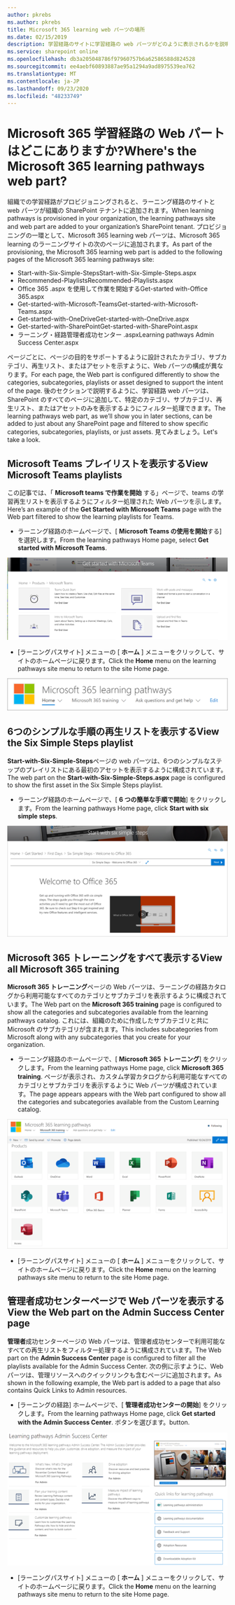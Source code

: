```yaml
---
author: pkrebs
ms.author: pkrebs
title: Microsoft 365 learning web パーツの場所
ms.date: 02/15/2019
description: 学習経路のサイトに学習経路の web パーツがどのように表示されるかを説明します。
ms.service: sharepoint online
ms.openlocfilehash: db3a205048786f97960757b6a62586588d824528
ms.sourcegitcommit: ee4aebf60893887ae95a1294a9ad8975539ea762
ms.translationtype: MT
ms.contentlocale: ja-JP
ms.lasthandoff: 09/23/2020
ms.locfileid: "48233749"
---
```

# <a name="wheres-the-microsoft-365-learning-pathways-web-part"></a><span data-ttu-id="451a7-103">Microsoft 365 学習経路の Web パートはどこにありますか?</span><span class="sxs-lookup"><span data-stu-id="451a7-103">Where's the Microsoft 365 learning pathways web part?</span></span> 

<span data-ttu-id="451a7-104">組織での学習経路がプロビジョニングされると、ラーニング経路のサイトと web パーツが組織の SharePoint テナントに追加されます。</span><span class="sxs-lookup"><span data-stu-id="451a7-104">When learning pathways is provisioned in your organization, the learning pathways site and web part are added to your organization’s SharePoint tenant.</span></span> <span data-ttu-id="451a7-105">プロビジョニングの一環として、Microsoft 365 learning web パーツは、Microsoft 365 learning のラーニングサイトの次のページに追加されます。</span><span class="sxs-lookup"><span data-stu-id="451a7-105">As part of the provisioning, the Microsoft 365 learning web part is added to the following pages of the Microsoft 365 learning pathways site:</span></span>

- <span data-ttu-id="451a7-106">Start-with-Six-Simple-Steps</span><span class="sxs-lookup"><span data-stu-id="451a7-106">Start-with-Six-Simple-Steps.aspx</span></span> 
- <span data-ttu-id="451a7-107">Recommended-Playlists</span><span class="sxs-lookup"><span data-stu-id="451a7-107">Recommended-Playlists.aspx</span></span>
- <span data-ttu-id="451a7-108">Office 365 .aspx を使用して作業を開始する</span><span class="sxs-lookup"><span data-stu-id="451a7-108">Get-started with-Office 365.aspx</span></span>
- <span data-ttu-id="451a7-109">Get-started-with-Microsoft-Teams</span><span class="sxs-lookup"><span data-stu-id="451a7-109">Get-started-with-Microsoft-Teams.aspx</span></span>
- <span data-ttu-id="451a7-110">Get-started-with-OneDrive</span><span class="sxs-lookup"><span data-stu-id="451a7-110">Get-started-with-OneDrive.aspx</span></span>
- <span data-ttu-id="451a7-111">Get-started-with-SharePoint</span><span class="sxs-lookup"><span data-stu-id="451a7-111">Get-started-with-SharePoint.aspx</span></span>
- <span data-ttu-id="451a7-112">ラーニング・経路管理者成功センター .aspx</span><span class="sxs-lookup"><span data-stu-id="451a7-112">Learning pathways Admin Success Center.aspx</span></span>

<span data-ttu-id="451a7-113">ページごとに、ページの目的をサポートするように設計されたカテゴリ、サブカテゴリ、再生リスト、またはアセットを示すように、Web パーツの構成が異なります。</span><span class="sxs-lookup"><span data-stu-id="451a7-113">For each page, the Web part is configured differently to show the categories, subcategories, playlists or asset designed to support the intent of the page.</span></span> <span data-ttu-id="451a7-114">後のセクションで説明するように、学習経路 web パーツは、SharePoint のすべてのページに追加して、特定のカテゴリ、サブカテゴリ、再生リスト、またはアセットのみを表示するようにフィルター処理できます。</span><span class="sxs-lookup"><span data-stu-id="451a7-114">The learning pathways web part, as we’ll show you in later sections, can be added to just about any SharePoint page and filtered to show specific categories, subcategories, playlists, or just assets.</span></span> <span data-ttu-id="451a7-115">見てみましょう。</span><span class="sxs-lookup"><span data-stu-id="451a7-115">Let's take a look.</span></span> 

## <a name="view-microsoft-teams-playlists"></a><span data-ttu-id="451a7-116">Microsoft Teams プレイリストを表示する</span><span class="sxs-lookup"><span data-stu-id="451a7-116">View Microsoft Teams playlists</span></span>

<span data-ttu-id="451a7-117">この記事では、「 **Microsoft teams で作業を開始** する」ページで、teams の学習再生リストを表示するようにフィルター処理された Web パーツを示します。</span><span class="sxs-lookup"><span data-stu-id="451a7-117">Here’s an example of the **Get Started with Microsoft Teams** page with the Web part filtered to show the learning playlists for Teams.</span></span> 

- <span data-ttu-id="451a7-118">ラーニング経路のホームページで、[ **Microsoft Teams の使用を開始**する] を選択します。</span><span class="sxs-lookup"><span data-stu-id="451a7-118">From the learning pathways Home page, select **Get started with Microsoft Teams**.</span></span>

![cg-whereiswp-teams.png](media/cg-whereiswp-teams.png)

- <span data-ttu-id="451a7-120">[ラーニングパスサイト] メニューの [ **ホーム** ] メニューをクリックして、サイトのホームページに戻ります。</span><span class="sxs-lookup"><span data-stu-id="451a7-120">Click the **Home** menu on the learning pathways site menu to return to the site Home page.</span></span>

![cg-homebtnmenu.png](media/cg-homebtnmenu.png)

## <a name="view-the-six-simple-steps-playlist"></a><span data-ttu-id="451a7-122">6つのシンプルな手順の再生リストを表示する</span><span class="sxs-lookup"><span data-stu-id="451a7-122">View the Six Simple Steps playlist</span></span>

<span data-ttu-id="451a7-123">**Start-with-Six-Simple-Steps**ページの web パーツは、6つのシンプルなステップのプレイリストにある最初のアセットを表示するように構成されています。</span><span class="sxs-lookup"><span data-stu-id="451a7-123">The web part on the **Start-with-Six-Simple-Steps.aspx** page is configured to show the first asset in the Six Simple Steps playlist.</span></span> 

- <span data-ttu-id="451a7-124">ラーニング経路のホームページで、[ **6 つの簡単な手順で開始**] をクリックします。</span><span class="sxs-lookup"><span data-stu-id="451a7-124">From the learning pathways Home page,  click **Start with six simple steps**.</span></span> 

![cg-whereiswp-six.png](media/cg-whereiswp-six.png)

## <a name="view-all-microsoft-365-training"></a><span data-ttu-id="451a7-126">Microsoft 365 トレーニングをすべて表示する</span><span class="sxs-lookup"><span data-stu-id="451a7-126">View all Microsoft 365 training</span></span>

<span data-ttu-id="451a7-127">**Microsoft 365 トレーニング**ページの Web パーツは、ラーニングの経路カタログから利用可能なすべてのカテゴリとサブカテゴリを表示するように構成されています。</span><span class="sxs-lookup"><span data-stu-id="451a7-127">The Web part on the **Microsoft 365 training** page is configured to show all the categories and subcategories available from the learning pathways catalog.</span></span> <span data-ttu-id="451a7-128">これには、組織のために作成したサブカテゴリと共に Microsoft のサブカテゴリが含まれます。</span><span class="sxs-lookup"><span data-stu-id="451a7-128">This includes subcategories from Microsoft along with any subcategories that you create for your organization.</span></span>

- <span data-ttu-id="451a7-129">ラーニング経路のホームページで、[ **Microsoft 365 トレーニング**] をクリックします。</span><span class="sxs-lookup"><span data-stu-id="451a7-129">From the learning pathways Home page, click **Microsoft 365 training**.</span></span> <span data-ttu-id="451a7-130">ページが表示され、カスタム学習カタログから利用可能なすべてのカテゴリとサブカテゴリを表示するように Web パーツが構成されています。</span><span class="sxs-lookup"><span data-stu-id="451a7-130">The page appears appears with the Web part configured to show all the categories and subcategories available from the Custom Learning catalog.</span></span>

![cg-whereiswp-o365.png](media/cg-whereiswp-o365.png)

- <span data-ttu-id="451a7-132">[ラーニングパスサイト] メニューの [ **ホーム** ] メニューをクリックして、サイトのホームページに戻ります。</span><span class="sxs-lookup"><span data-stu-id="451a7-132">Click the **Home** menu on the learning pathways site menu to return to the site Home page.</span></span>

## <a name="view-the-web-part-on-the-admin-success-center-page"></a><span data-ttu-id="451a7-133">管理者成功センターページで Web パーツを表示する</span><span class="sxs-lookup"><span data-stu-id="451a7-133">View the Web part on the Admin Success Center page</span></span>

<span data-ttu-id="451a7-134">**管理者**成功センターページの Web パーツは、管理者成功センターで利用可能なすべての再生リストをフィルター処理するように構成されています。</span><span class="sxs-lookup"><span data-stu-id="451a7-134">The Web part on the **Admin Success Center** page is configured to filter all the playlists available for the Admin Success Center.</span></span> <span data-ttu-id="451a7-135">次の例に示すように、Web パーツは、管理リソースへのクイックリンクも含むページに追加されます。</span><span class="sxs-lookup"><span data-stu-id="451a7-135">As shown in the following example, the Web part is added to a page that also contains Quick Links to Admin resources.</span></span> 

- <span data-ttu-id="451a7-136">[ラーニングの経路] ホームページで、[ **管理者成功センターの開始**] をクリックします。</span><span class="sxs-lookup"><span data-stu-id="451a7-136">From the learning pathways Home page, click **Get started with the Admin Success Center**.</span></span> <span data-ttu-id="451a7-137"> ボタンを選びます。</span><span class="sxs-lookup"><span data-stu-id="451a7-137">button.</span></span> 

![cg-adminsuccesscenterwebpart.png](media/cg-adminsuccesscenterwebpart.png)

- <span data-ttu-id="451a7-139">[ラーニングパスサイト] メニューの [ **ホーム** ] メニューをクリックして、サイトのホームページに戻ります。</span><span class="sxs-lookup"><span data-stu-id="451a7-139">Click the **Home** menu on the learning pathways site menu to return to the site Home page.</span></span>


